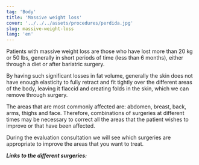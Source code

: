 ```yaml
---
tag: 'Body'
title: 'Massive weight loss'
cover: '../../../assets/procedures/perdida.jpg'
slug: massive-weight-loss
lang: 'en'
---
```


Patients with massive weight loss are those who have lost more than 20 kg or 50 lbs, generally in short periods of time (less than 6 months), either through a diet or after bariatric surgery.

By having such significant losses in fat volume, generally the skin does not have enough elasticity to fully retract and fit tightly over the different areas of the body, leaving it flaccid and creating folds in the skin, which we can remove through surgery.

The areas that are most commonly affected are: abdomen, breast, back, arms, thighs and face. Therefore, combinations of surgeries at different times may be necessary to correct all the areas that the patient wishes to improve or that have been affected.

During the evaluation consultation we will see which surgeries are appropriate to improve the areas that you want to treat.

**_Links to the different surgeries:_**
